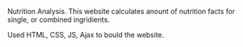 Nutrition Analysis.
This website calculates anount of nutrition facts for single, or combined ingridients.

Used HTML, CSS, JS, Ajax to bould the website. 

